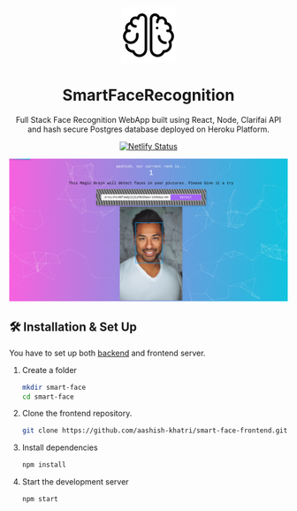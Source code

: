 <div align="center">
  <img alt="Logo" src="react-ui/public/brain.png" width="100" />
</div>
<h1 align="center">
  SmartFaceRecognition
</h1>
<p align="center">
  Full Stack Face Recognition WebApp built using React, Node, Clarifai API and hash secure Postgres database deployed on Heroku Platform.
</p>
<p align="center">
  <a href="https://app.netlify.com/sites/brittanychiang/deploys" target="_blank">
    <img src="https://heroku-badge.herokuapp.com/?app=heroku-badge" alt="Netlify Status" />
  </a>
</p>

![demo](react-ui/public/smart-face.png)

## 🛠 Installation & Set Up

You have to set up both <a href="https://github.com/aashish-khatri/smart-face-backend" target="_blank">backend</a> and frontend server.

1. Create a folder

   ```bash
   mkdir smart-face
   cd smart-face
   ```

2. Clone the frontend repository.

   ```bash
   git clone https://github.com/aashish-khatri/smart-face-frontend.git
   ```

3. Install dependencies

   ```bash
   npm install
   ```

4. Start the development server

   ```bash
   npm start
   ```
